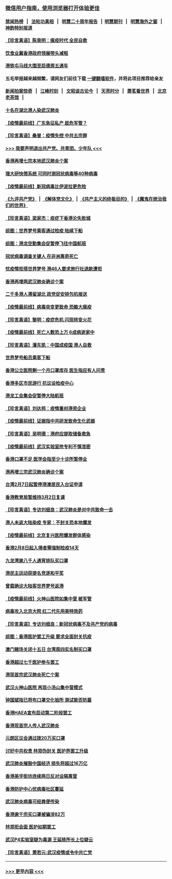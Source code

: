 ### [微信用户指南，使用浏览器打开体验更佳](https://github.com/gfw-breaker/banned-news1/blob/master/indexes/wechat-guide.md?t=0)
#### [禁闻热榜](热点新闻.md?t=0)  &nbsp;&nbsp;|&nbsp;&nbsp; [法轮功真相](https://github.com/gfw-breaker/truth/blob/master/README.md?t=0) &nbsp;&nbsp;|&nbsp;&nbsp; [明慧二十周年报告](https://github.com/gfw-breaker/mh-reports/blob/master/README.md?t=0) &nbsp;&nbsp;|&nbsp;&nbsp;[明慧期刊](https://github.com/gfw-breaker/mh-qikan) &nbsp;&nbsp;|&nbsp;&nbsp; [明慧海外之窗](https://github.com/gfw-breaker/mh-news/blob/master/README.md?t=0) &nbsp;&nbsp;|&nbsp;&nbsp; [神韵特别报道](https://github.com/gfw-breaker/mh-news/blob/master/shenyun.md?t=0)
#### [【珍言真语】陈竟明：瘟疫时代 全民自救](../pages/nsc415/n11866765.md?t=02140055) 
#### [饮食业冀香港政府领展带头减租](../pages/nsc415/n11864876.md?t=02140055) 
#### [港铁屯马线大围至启德周五通车](../pages/nsc415/n11864842.md?t=02140055) 
#### 五毛举报越来越频繁，请网友们前往下载 [一键翻墙软件](https://github.com/gfw-breaker/ssr-accounts)，并将此项目推荐给亲友
#### [新闻拍案惊奇](https://github.com/gfw-breaker/banned-news1/blob/master/pages/link4.md) &nbsp;&nbsp;|&nbsp;&nbsp; [江峰时刻](https://github.com/gfw-breaker/banned-news1/blob/master/pages/link4.md) &nbsp;&nbsp;|&nbsp;&nbsp; [文昭谈古论今](https://github.com/gfw-breaker/banned-news1/blob/master/pages/link4.md) &nbsp;&nbsp;|&nbsp;&nbsp; [天亮时分](https://github.com/gfw-breaker/banned-news1/blob/master/pages/link4.md) &nbsp;&nbsp;|&nbsp;&nbsp; [萧茗看世界](https://github.com/gfw-breaker/banned-news1/blob/master/pages/link4.md) &nbsp;&nbsp;|&nbsp;&nbsp; [北京老茶馆](https://github.com/gfw-breaker/banned-news1/blob/master/pages/link4.md) &nbsp;&nbsp;|&nbsp;&nbsp; 
#### [十名在湖北港人染武汉肺炎](../pages/nsc415/n11864807.md?t=02140055) 
#### [【疫情最前线】广东急征私产 趁危军管？](../pages/nsc415/n11864205.md?t=02140055) 
#### [【珍言真语】桑普：疫情失控 中共五宗罪](../pages/nsc415/n11864157.md?t=02140055) 
#### [>>> 我要声明退出共产党、共青团、少年队 <<<](https://github.com/begood0513/goodnews/blob/master/quit/letter.md) 
#### [香港再增七宗本地武汉肺炎个案](../pages/nsc415/n11862405.md?t=02140055) 
#### [理大研快筛系统 可同时测冠状病毒等40种病毒](../pages/nsc415/n11862376.md?t=02140055) 
#### [【疫情最前线】新冠病毒比伊波拉更危险](../pages/nsc415/n11862199.md?t=02140055) 
#### [《九评共产党》](https://github.com/begood0513/9ping.md/blob/master/README.md) &nbsp;|&nbsp; [《解体党文化》](../../../../jtdwh.md/blob/master/README.md)  &nbsp;|&nbsp; [《共产主义的终极目的》](../../../../gczydzjmd.md/blob/master/README.md) &nbsp;|&nbsp; [《魔鬼在统治我们的世界》](../../../../mgztzwmdsj.md/blob/master/README.md) 
#### [【珍言真语】梁家杰：疫症下香港沦失败城](../pages/nsc415/n11861588.md?t=02140055) 
#### [组图：世界梦号乘客通过检疫 陆续下船](../pages/nsc415/n11858302.md?t=02140055) 
#### [组图：港龙空勤集会促暂停飞往中国航班](../pages/nsc415/n11858190.md?t=02140055) 
#### [冠状病毒调查关键人 在非洲离奇死亡](../pages/nsc415/n11859798.md?t=02140055) 
#### [忧疫情拒搭世界梦号 港46人要求旅行社退款遭拒](../pages/nsc415/n11859849.md?t=02140055) 
#### [香港再增两武汉肺炎确诊个案](../pages/nsc415/n11859833.md?t=02140055) 
#### [二千多港人滞留湖北 政党促安排包机接送](../pages/nsc415/n11859831.md?t=02140055) 
#### [【疫情最前线】病毒突变更致命 恐酿大瘟疫](../pages/nsc415/n11859604.md?t=02140055) 
#### [【珍言真语】黎明：疫症危机 闪现转变火花](../pages/nsc415/n11859199.md?t=02140055) 
#### [【疫情最前线】死亡人数恐上万 6成病逝家中](../pages/nsc415/n11856687.md?t=02140055) 
#### [【珍言真语】潘东凯：中国成疫国 港人自救](../pages/nsc415/n11856962.md?t=02140055) 
#### [世界梦号船员乘客下船](../pages/nsc415/n11856883.md?t=02140055) 
#### [香港公立医院剩一个月口罩库存 医生指应有人问责](../pages/nsc415/n11856875.md?t=02140055) 
#### [香港多区市民游行 抗议设检疫中心](../pages/nsc415/n11856866.md?t=02140055) 
#### [港龙工会集会促暂停大陆航班](../pages/nsc415/n11856840.md?t=02140055) 
#### [【珍言真语】刘达邦：疫情重创港资企业](../pages/nsc415/n11854274.md?t=02140055) 
#### [【疫情最前线】证据指中共研发致命生化武器](../pages/nsc415/n11853087.md?t=02140055) 
#### [【珍言真语】吴明德：港府应提取储备救急](../pages/nsc415/n11852734.md?t=02140055) 
#### [【疫情最前线】武汉实验室抢专利不慎泄密](../pages/nsc415/n11850310.md?t=02140055) 
#### [香港口罩不足 医学会指至少十诊所暂停业](../pages/nsc415/n11850301.md?t=02140055) 
#### [港再增三宗武汉肺炎确诊个案](../pages/nsc415/n11850328.md?t=02140055) 
#### [台湾2月7日起暂停港澳居民入台证申请](../pages/nsc415/n11850304.md?t=02140055) 
#### [香港教育局暂维持3月2日复课](../pages/nsc415/n11850260.md?t=02140055) 
#### [【珍言真语】专访刘细良：武汉肺炎是对中共致命一击](../pages/nsc415/n11849934.md?t=02140055) 
#### [港人未返大陆染疫 专家：不封关恐本地爆发](../pages/nsc415/n11848021.md?t=02140055) 
#### [【疫情最前线】北京复兴医院爆发群体感染](../pages/nsc415/n11847626.md?t=02140055) 
#### [香港2月8日起入境者需强制检疫14天](../pages/nsc415/n11847658.md?t=02140055) 
#### [九龙湾逾八千人通宵排队买口罩](../pages/nsc415/n11847647.md?t=02140055) 
#### [港民主运动获提名竞逐和平奖](../pages/nsc415/n11847633.md?t=02140055) 
#### [曾载确诊大陆客世界梦号返港](../pages/nsc415/n11847608.md?t=02140055) 
#### [【疫情最前线】火神山医院如集中营 被军管](../pages/nsc415/n11847524.md?t=02140055) 
#### [病毒攻入北京大院 红二代先用美特效药](../pages/nsc415/n11847427.md?t=02140055) 
#### [【珍言真语】专访刘细良：新冠状病毒不及共产党的病毒](../pages/nsc415/n11847164.md?t=02140055) 
#### [组图：香港医护罢工升级 要求全面封关抗疫](../pages/nsc415/n11844107.md?t=02140055) 
#### [澳门赌场关闭十五日 台湾周四实名制买口罩](../pages/nsc415/n11845083.md?t=02140055) 
#### [香港超过七千医护参与罢工](../pages/nsc415/n11845051.md?t=02140055) 
#### [港现首宗武汉肺炎死亡个案](../pages/nsc415/n11844998.md?t=02140055) 
#### [武汉火神山医院 再现小汤山集中营模式](../pages/nsc415/n11844763.md?t=02140055) 
#### [钟国斌指已将布口罩交化验所 测试能否防菌](../pages/nsc415/n11842783.md?t=02140055) 
#### [香港HAEA宣布启动第二阶段罢工](../pages/nsc415/n11842723.md?t=02140055) 
#### [香港现首宗人传人武汉肺炎](../pages/nsc415/n11842766.md?t=02140055) 
#### [元朗区议会通过拨20万买口罩](../pages/nsc415/n11842754.md?t=02140055) 
#### [讨好中共权贵 林郑伪封关 医护界罢工升级](../pages/nsc415/n11842359.md?t=02140055) 
#### [武汉肺炎摧毁中国经济 损失将超过16万亿](../pages/nsc415/n11839723.md?t=02140055) 
#### [香港美孚街坊连续两日反对设隔离营](../pages/nsc415/n11839962.md?t=02140055) 
#### [香港防护中心忧病毒社区蔓延](../pages/nsc415/n11839933.md?t=02140055) 
#### [武汉肺炎病毒可经粪便传染](../pages/nsc415/n11839939.md?t=02140055) 
#### [香港逾千宗买口罩被骗涉82万](../pages/nsc415/n11839914.md?t=02140055) 
#### [林郑拒会面 医护如期罢工](../pages/nsc415/n11839892.md?t=02140055) 
#### [武汉P4实验室疑为毒源 王延轶所长上位疑云](../pages/nsc415/n11835543.md?t=02140055) 
#### [【珍言真语】萧若元:武汉疫情或令中共亡党](../pages/nsc415/n11829394.md?t=02140055) 

----
#### [ >>> 更早内容 <<< ](../indexes/nsc415-earlier.md)
